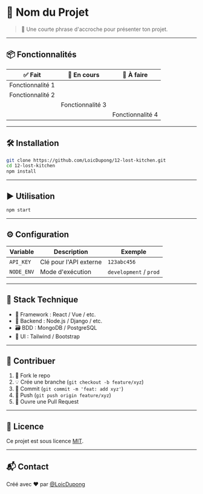 # 🚀 Nom du Projet

> 🌟 Une courte phrase d'accroche pour présenter ton projet.

---

## 📦 Fonctionnalités

| ✅ Fait | 🔧 En cours | 📝 À faire |
|--------|-------------|------------|
| Fonctionnalité 1 |  |  |
| Fonctionnalité 2 |  |  |
|  | Fonctionnalité 3 |  |
|  |  | Fonctionnalité 4 |

---

## 🛠️ Installation

```bash
git clone https://github.com/LoicDupong/12-lost-kitchen.git
cd 12-lost-kitchen
npm install
```

---

## ▶️ Utilisation

```bash
npm start
```

---

## ⚙️ Configuration

| Variable          | Description                 | Exemple                |
|------------------|-----------------------------|------------------------|
| `API_KEY`         | Clé pour l'API externe      | `123abc456`            |
| `NODE_ENV`        | Mode d'exécution            | `development` / `prod` |

---

## 🧰 Stack Technique

- 🧠 Framework : React / Vue / etc.
- 🔌 Backend : Node.js / Django / etc.
- 🗃️ BDD : MongoDB / PostgreSQL
- 🎨 UI : Tailwind / Bootstrap

---

## 🤝 Contribuer

1. 🍴 Fork le repo
2. 💡 Crée une branche (`git checkout -b feature/xyz`)
3. 🔨 Commit (`git commit -m 'feat: add xyz'`)
4. 🚀 Push (`git push origin feature/xyz`)
5. 📩 Ouvre une Pull Request

---

## 📝 Licence

Ce projet est sous licence [MIT](LICENSE).

---

## 📬 Contact

Créé avec ❤️ par [@LoicDupong](https://github.com/LoicDupong)
